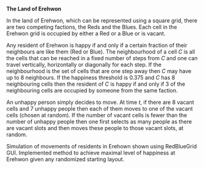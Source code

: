 
**The Land of Erehwon**

In the land of Erehwon, which can be represented using a square grid, there are two competing factions, the Reds and the Blues. Each cell in the Erehwon grid is occupied by either a Red or a Blue or is vacant. 

Any resident of Erehwon is happy if and only if a certain fraction of their neighbours are like them (Red or Blue). The neighbourhood of a cell $C$ is all the cells that can be reached in a fixed number of steps from $C$ and one can travel vertically, horizontally or diagonally for each step. If the neighbourhood is the set of cells that are one step away then $C$ may have up to 8 neighbours. If the happiness threshold is 0.375 and $C$ has 8 neighbouring cells then the resident of $C$ is happy if and only if 3 of the neighbouring cells are occupied by someone from the same faction.

An unhappy person simply decides to move. At time $t$, if there are 8 vacant cells and 7 unhappy people then each of them moves to one of the vacant cells (chosen at random). If the number of vacant cells is fewer than the number of unhappy people then one first selects as many people as there are vacant slots and then moves these people to those vacant slots, at random.

Simulation of movements of residents in Erehown shown using RedBlueGrid GUI. Implemented method to achieve maximal level of happiness at Erehwon given any randomized starting layout.


